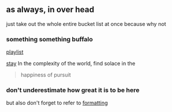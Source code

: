 ## as always, in over head
just take out the whole entire bucket list at once because why not

### something something buffalo

[playlist](/playlist.md) 

[stay](/derp.md)
In the complexity of the world, find solace in the 
> happiness of pursuit

### don't underestimate how great it is to be here

but also don't forget to refer to [formatting](https://help.github.com/articles/basic-writing-and-formatting-syntax/)